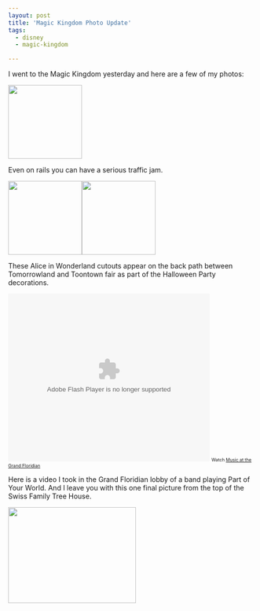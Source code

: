 ```yaml
---
layout: post
title: 'Magic Kingdom Photo Update'
tags:
  - disney
  - magic-kingdom

---
```


I went to the Magic Kingdom yesterday and here are a few of my photos:

<a href="http://thedisneyblog.com/wp-content/uploads/2008/10/sl740639.jpg"><img class="alignnone size-thumbnail wp-image-4563" title="Traffic Jam" src="http://thedisneyblog.com/wp-content/uploads/2008/10/sl740639-150x150.jpg" alt="" width="150" height="150" /></a>

Even on rails you can have a serious traffic jam.

<a href="http://thedisneyblog.com/wp-content/uploads/2008/10/sl740640.jpg"><img class="alignnone size-thumbnail wp-image-4564" title="Alice in Wonderland" src="http://thedisneyblog.com/wp-content/uploads/2008/10/sl740640-150x150.jpg" alt="" width="150" height="150" /></a><a href="http://thedisneyblog.com/wp-content/uploads/2008/10/sl740641.jpg"><img class="alignnone size-thumbnail wp-image-4565" title="Alice in Wonderland" src="http://thedisneyblog.com/wp-content/uploads/2008/10/sl740641-150x150.jpg" alt="" width="150" height="150" /></a>

These Alice in Wonderland cutouts appear on the back path between Tomorrowland and Toontown fair as part of the Halloween Party decorations.

<object classid="clsid:d27cdb6e-ae6d-11cf-96b8-444553540000" width="410" height="341" codebase="http://download.macromedia.com/pub/shockwave/cabs/flash/swflash.cab#version=6,0,40,0"><param name="bgcolor" value="#FFFFFF" /><param name="src" value="http://www.veoh.com/veohplayer.swf?permalinkId=v16228500b8NzqRbD&amp;id=12766469&amp;player=videodetailsembedded&amp;videoAutoPlay=0" /><embed type="application/x-shockwave-flash" width="410" height="341" src="http://www.veoh.com/veohplayer.swf?permalinkId=v16228500b8NzqRbD&amp;id=12766469&amp;player=videodetailsembedded&amp;videoAutoPlay=0" bgcolor="#FFFFFF"></embed></object>
<span style="font-size: xx-small;">Watch <a href="http://www.veoh.com/videos/v16228500b8NzqRbD">Music at the Grand Floridian</a></span>

Here is a video I took in the Grand Floridian lobby of a band playing Part of Your World. And I leave you with this one final picture from the top of the Swiss Family Tree House.

<a href="http://thedisneyblog.com/wp-content/uploads/2008/10/sl740649.jpg"><img class="alignnone size-medium wp-image-4566" title="Night View" src="http://thedisneyblog.com/wp-content/uploads/2008/10/sl740649-260x195.jpg" alt="" width="260" height="195" /></a>
